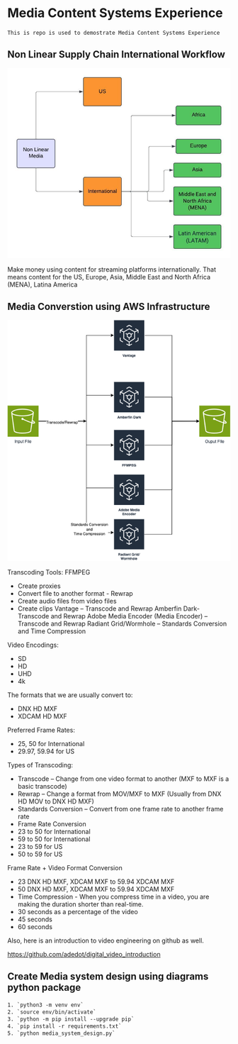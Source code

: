 # Media Content Systems Experience

    This is repo is used to demostrate Media Content Systems Experience


## Non Linear Supply Chain International Workflow

![Non-Linear](diagrams/Simplified-Non-Linear-Diagram.png)

Make money using content for streaming platforms internationally. That means content for the US, Europe, Asia, Middle East and North Africa (MENA), Latina America

## Media Converstion using AWS Infrastructure

![Media Conversion](diagrams/MediaConversion.png)

Transcoding Tools: 
FFMPEG
- Create proxies
- Convert file to another format - Rewrap
- Create audio files from video files
- Create clips 
Vantage – Transcode and Rewrap
Amberfin Dark- Transcode and Rewrap
Adobe Media Encoder (Media Encoder) – Transcode and Rewrap
Radiant Grid/Wormhole – Standards Conversion and Time Compression

Video Encodings: 
- SD
- HD
- UHD
- 4k

The formats that we are usually convert to:
- DNX HD MXF
- XDCAM HD MXF
 
Preferred Frame Rates:
- 25, 50 for International
- 29.97, 59.94 for US


Types of Transcoding: 
- Transcode – Change from one video format to another (MXF to MXF is a basic transcode)
- Rewrap – Change a format from MOV/MXF to MXF (Usually from DNX HD MOV to DNX HD MXF)
- Standards Conversion – Convert from one frame rate to another frame rate
- Frame Rate Conversion
- 23 to 50 for International
- 59 to 50 for International
- 23 to 59 for US
- 50 to 59 for US

Frame Rate + Video Format Conversion
- 23 DNX HD MXF, XDCAM MXF to 59.94 XDCAM MXF 
- 50 DNX HD MXF, XDCAM MXF to 59.94 XDCAM MXF
- Time Compression - When you compress time in a video, you are making the duration shorter than real-time. 
- 30 seconds as a percentage of the video
- 45 seconds
- 60 seconds


Also, here is an introduction to video engineering on github as well. 
 
https://github.com/adedot/digital_video_introduction

## Create Media system design using diagrams python package
   
    1. `python3 -m venv env`
    2. `source env/bin/activate`
    3. `python -m pip install --upgrade pip`
    4. `pip install -r requirements.txt`
    5. `python media_system_design.py`